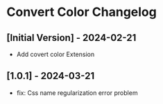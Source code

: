 # Convert Color Changelog

## [Initial Version] - 2024-02-21
- Add covert color Extension
    

## [1.0.1] - 2024-03-21
- fix: Css name regularization error problem 
